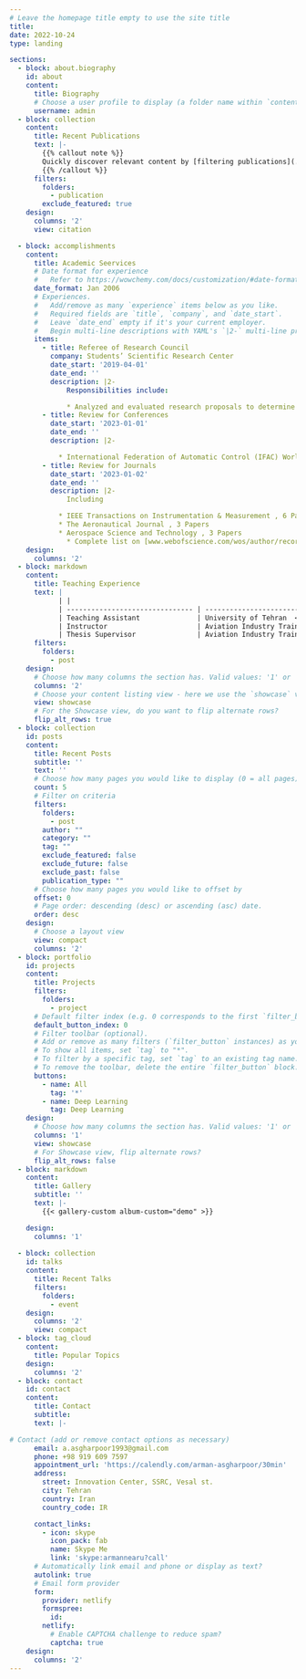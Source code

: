 ```yaml
---
# Leave the homepage title empty to use the site title
title:
date: 2022-10-24
type: landing

sections:
  - block: about.biography
    id: about
    content:
      title: Biography
      # Choose a user profile to display (a folder name within `content/authors/`)
      username: admin
  - block: collection
    content:
      title: Recent Publications
      text: |-
        {{% callout note %}}
        Quickly discover relevant content by [filtering publications](./publication/).
        {{% /callout %}}
      filters:
        folders:
          - publication
        exclude_featured: true
    design:
      columns: '2'
      view: citation

  - block: accomplishments
    content:
      title: Academic Seervices
      # Date format for experience
      #   Refer to https://wowchemy.com/docs/customization/#date-format
      date_format: Jan 2006
      # Experiences.
      #   Add/remove as many `experience` items below as you like.
      #   Required fields are `title`, `company`, and `date_start`.
      #   Leave `date_end` empty if it's your current employer.
      #   Begin multi-line descriptions with YAML's `|2-` multi-line prefix.
      items:
        - title: Referee of Research Council
          company: Students’ Scientific Research Center
          date_start: '2019-04-01'
          date_end: ''
          description: |2-
              Responsibilities include:

              * Analyzed and evaluated research proposals to determine if they are appropriate for funding
        - title: Review for Conferences
          date_start: '2023-01-01'
          date_end: ''
          description: |2-

            * International Federation of Automatic Control (IFAC) World Congress 2023, Yokohama, Japan+
        - title: Review for Journals
          date_start: '2023-01-02'
          date_end: ''
          description: |2-
              Including

            * IEEE Transactions on Instrumentation & Measurement , 6 Papers
            * The Aeronautical Journal , 3 Papers
            * Aerospace Science and Technology , 3 Papers
              * Complete list on [www.webofscience.com/wos/author/record/AEM-0212-2022](https://www.webofscience.com/wos/author/record/AEM-0212-2022)
    design:
      columns: '2'
  - block: markdown
    content:
      title: Teaching Experience
      text: | 
            | |
            | ------------------------------- | -------------------------------- | ----------------------- |
            | Teaching Assistant              | University of Tehran  </br> * Course: Fuzzy Logic (Graduate Level) </br> * Instructor: Dr. M.H. Sabour             | Fall 2022               |
            | Instructor                      | Aviation Industry Training Center </br> * 11 Courses taught on Electronics, Navigation, Aviation (Undergraduate)  | Sep. 2019 - Sep. 2021  |
            | Thesis Supervisor               | Aviation Industry Training Center </br> Supervised Theses </br> * Design and Implementation of a 3 Axis CNC Machine () </br> * Design and Implementation of Pulse Circuits Training Board () </br> * Design, Simulation, and Building of an Aircraft Fire Extinguishing System () </br> * Design and Implementation of Retractable Landing Gear () </br> * Design and Implementation of a CNC Hot Wire () |  </br>  </br> Spring 2021 - Fall 2021 </br> Fall 2020 - Fall 2021 </br> Spring 2020 - Fall 2020 </br> Fall 2019 - Spring 2020 </br> Fall 2019 - Spring 2020 |
      filters:
        folders:
          - post
    design:
      # Choose how many columns the section has. Valid values: '1' or '2'.
      columns: '2'
      # Choose your content listing view - here we use the `showcase` view
      view: showcase
      # For the Showcase view, do you want to flip alternate rows?
      flip_alt_rows: true
  - block: collection
    id: posts
    content:
      title: Recent Posts
      subtitle: ''
      text: ''
      # Choose how many pages you would like to display (0 = all pages)
      count: 5
      # Filter on criteria
      filters:
        folders:
          - post
        author: ""
        category: ""
        tag: ""
        exclude_featured: false
        exclude_future: false
        exclude_past: false
        publication_type: ""
      # Choose how many pages you would like to offset by
      offset: 0
      # Page order: descending (desc) or ascending (asc) date.
      order: desc
    design:
      # Choose a layout view
      view: compact
      columns: '2'
  - block: portfolio
    id: projects
    content:
      title: Projects
      filters:
        folders:
          - project
      # Default filter index (e.g. 0 corresponds to the first `filter_button` instance below).
      default_button_index: 0
      # Filter toolbar (optional).
      # Add or remove as many filters (`filter_button` instances) as you like.
      # To show all items, set `tag` to "*".
      # To filter by a specific tag, set `tag` to an existing tag name.
      # To remove the toolbar, delete the entire `filter_button` block.
      buttons:
        - name: All
          tag: '*'
        - name: Deep Learning
          tag: Deep Learning
    design:
      # Choose how many columns the section has. Valid values: '1' or '2'.
      columns: '1'
      view: showcase
      # For Showcase view, flip alternate rows?
      flip_alt_rows: false
  - block: markdown
    content:
      title: Gallery
      subtitle: ''
      text: |-
        {{< gallery-custom album-custom="demo" >}}

    design:
      columns: '1'
  
  - block: collection
    id: talks
    content:
      title: Recent Talks
      filters:
        folders:
          - event
    design:
      columns: '2'
      view: compact
  - block: tag_cloud
    content:
      title: Popular Topics
    design:
      columns: '2'
  - block: contact
    id: contact
    content:
      title: Contact
      subtitle:
      text: |-

# Contact (add or remove contact options as necessary)
      email: a.asgharpoor1993@gmail.com
      phone: +98 919 609 7597
      appointment_url: 'https://calendly.com/arman-asgharpoor/30min'
      address:
        street: Innovation Center, SSRC, Vesal st.
        city: Tehran
        country: Iran
        country_code: IR

      contact_links:
        - icon: skype
          icon_pack: fab
          name: Skype Me
          link: 'skype:armannearu?call'
      # Automatically link email and phone or display as text?
      autolink: true
      # Email form provider
      form:
        provider: netlify
        formspree:
          id:
        netlify:
          # Enable CAPTCHA challenge to reduce spam?
          captcha: true
    design:
      columns: '2'
---
```

